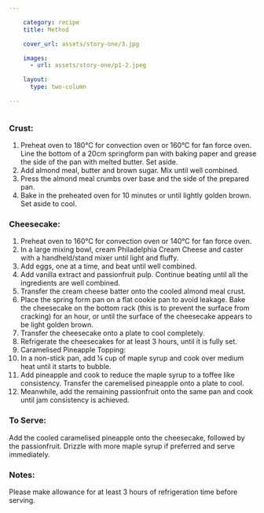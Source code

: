 ```yaml
---

    category: recipe
    title: Method

    cover_url: assets/story-one/3.jpg

    images:
      - url: assets/story-one/p1-2.jpeg

    layout:
      type: two-column

---
```


<img data-media-id="images:1">

### Crust:

1. Preheat oven to 180°C for convection oven or 160°C for fan force oven. Line the bottom of a 20cm springform pan with baking paper and grease the side of the pan with melted butter. Set aside.
2. Add almond meal, butter and brown sugar. Mix until well combined.
3. Press the almond meal crumbs over base and the side of the prepared pan.
4. Bake in the preheated oven for 10 minutes or until lightly golden brown. Set aside to cool.

### Cheesecake:

1. Preheat oven to 160°C for convection oven or 140°C for fan force oven.
2. In a large mixing bowl, cream Philadelphia Cream Cheese and caster with a handheld/stand mixer until light and fluffy.
3. Add eggs, one at a time, and beat until well combined.
4. Add vanilla extract and passionfruit pulp. Continue beating until all the ingredients are well combined.
5. Transfer the cream cheese batter onto the cooled almond meal crust.
6. Place the spring form pan on a flat cookie pan to avoid leakage. Bake the cheesecake on the bottom rack (this is to prevent the surface from cracking) for an hour, or until the surface of the cheesecake appears to be light golden brown.
7. Transfer the cheesecake onto a plate to cool completely.
8. Refrigerate the cheesecakes for at least 3 hours, until it is fully set.
9. Caramelised Pineapple Topping:
10. In a non-stick pan, add ¼ cup of maple syrup and cook over medium heat until it starts to bubble.
11. Add pineapple and cook to reduce the maple syrup to a toffee like consistency. Transfer the caremelised pineapple onto a plate to cool.
12. Meanwhile, add the remaining passionfruit onto the same pan and cook until jam consistency is achieved.

### To Serve:

Add the cooled caramelised pineapple onto the cheesecake, followed by the passionfruit. Drizzle with more maple syrup if preferred and serve immediately.

### Notes:

Please make allowance for at least 3 hours of refrigeration time before serving.
